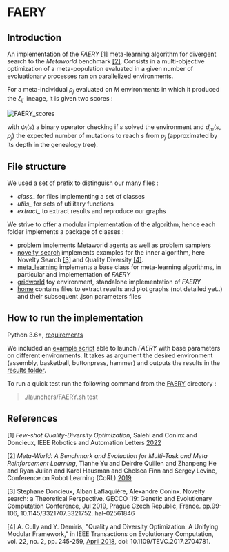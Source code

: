 # FAERY

## Introduction

An implementation of the *FAERY* [[1]](#1) meta-learning algorithm for divergent search to the *Metaworld* benchmark [[2]](#2). Consists in a multi-objective optimization of a meta-population evaluated in a given number of evoluationary processes ran on parallelized environments.

For a meta-individual $p_j \text{ evaluated on } M \text{ environments in which it produced the }\zeta_{ij}$ lineage, it is given two scores :

![FAERY_scores](https://user-images.githubusercontent.com/49323355/176115634-593fc1aa-cc76-4ff2-8f28-49706c3e263b.png)

with $\psi_i(s)$ a binary operator checking if $s$ solved the environment and $d_m(s, p_j)$ the expected number of mutations to reach $s$ from $p_j$ (approximated by its depth in the genealogy tree).

## File structure

We used a set of prefix to distinguish our many files :
- *class_* for files implementing a set of classes
- *utils_* for sets of utilitary functions
- *extract_* to extract results and reproduce our graphs

We strive to offer a modular implementation of the algorithm, hence each folder implements a package of classes :
- [problem](./problem) implements Metaworld agents as well as problem samplers
- [novelty_search](./novelty_search) implements examples for the inner algorithm, here Novelty Search [[3]](#3) and Quality Diversity [[4]](#4).
- [meta_learning](./meta_learning) implements a base class for meta-learning algorithms, in particular and implementation of *FAERY*
- [gridworld](./gridworld) toy environment, standalone implementation of *FAERY*
- [home](./) contains files to extract results and plot graphs (not detailed yet..) and their subsequent .json parameters files

## How to run the implementation

Python 3.6+, [requirements](./requirements.txt)

We included an [example script](./launchers/FAERY.sh) able to launch *FAERY* with base parameters on different environments. It takes as argument the desired environment (assembly, basketball, buttonpress, hammer) and outputs the results in the [results folder](./results).

To run a quick test run the following command from the [FAERY](./) directory :
> ./launchers/FAERY.sh test

## References
<a id="1">[1]</a> 
*Few-shot Quality-Diversity Optimization*, Salehi and Coninx and Doncieux, IEEE Robotics and Automation Letters [2022](https://ieeexplore.ieee.org/abstract/document/9705622)

<a id="2">[2]</a> 
*Meta-World: A Benchmark and Evaluation for Multi-Task and Meta Reinforcement Learning*, Tianhe Yu and Deirdre Quillen and Zhanpeng He and Ryan Julian and Karol Hausman and Chelsea Finn and Sergey Levine, Conference on Robot Learning (CoRL) [2019](https://arxiv.org/abs/1910.10897)

<a id="3">[3]</a> 
Stephane Doncieux, Alban Laflaquière, Alexandre Coninx. Novelty search: a Theoretical Perspective.
GECCO ’19: Genetic and Evolutionary Computation Conference, [Jul 2019](https://hal.archives-ouvertes.fr/hal-02561846/document), Prague Czech Republic,
France. pp.99-106, 10.1145/3321707.3321752. hal-02561846

<a id="4">[4]</a> 
A. Cully and Y. Demiris, "Quality and Diversity Optimization: A Unifying Modular Framework," in IEEE Transactions on Evolutionary Computation, vol. 22, no. 2, pp. 245-259, [April 2018](https://ieeexplore.ieee.org/document/7959075), doi: 10.1109/TEVC.2017.2704781.
